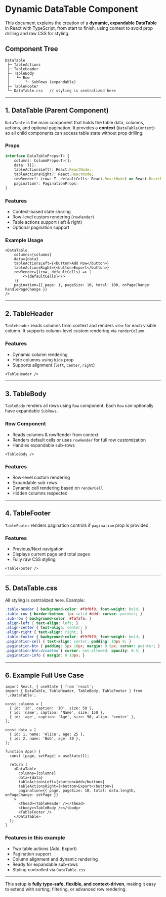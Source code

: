 # Dynamic DataTable Component

This document explains the creation of a **dynamic, expandable DataTable** in React with TypeScript, from start to finish, using context to avoid prop drilling and raw CSS for styling.

## Component Tree

```
DataTable
 ├─ TableActions
 ├─ TableHeader
 ├─ TableBody
 │   └─ Row
 │       └─ SubRows (expandable)
 ├─ TableFooter
 └─ DataTable.css   // styling is centralized here
```

---

## 1. DataTable (Parent Component)

`DataTable` is the main component that holds the table data, columns, actions, and optional pagination. It provides a **context** (`DataTableContext`) so all child components can access table state without prop drilling.

### Props

```ts
interface DataTableProps<T> {
    columns: ColumnProps<T>[];
    data: T[];
    tableActionsLeft?: React.ReactNode;
    tableActionsRight?: React.ReactNode;
    rowRender?: (row: T, defaultCells: React.ReactNode) => React.ReactNode;
    pagination?: PaginationProps;
}
```

### Features

* Context-based state sharing
* Row-level custom rendering (`rowRender`)
* Table actions support (left & right)
* Optional pagination support

### Example Usage

```tsx
<DataTable
    columns={columns}
    data={data}
    tableActionsLeft={<button>Add Row</button>}
    tableActionsRight={<button>Export</button>}
    rowRender={(row, defaultCells) => (
        <>{defaultCells}</>
    )}
    pagination={{ page: 1, pageSize: 10, total: 100, onPageChange: handlePageChange }}
/>
```

---

## 2. TableHeader

`TableHeader` reads columns from context and renders `<th>` for each visible column. It supports column-level custom rendering via `renderColumn`.

### Features

* Dynamic column rendering
* Hide columns using `hide` prop
* Supports alignment (`left`, `center`, `right`)

```tsx
<TableHeader />
```

---

## 3. TableBody

`TableBody` renders all rows using `Row` component. Each `Row` can optionally have expandable `SubRows`.

### Row Component

* Reads columns & rowRender from context
* Renders default cells or uses `rowRender` for full row customization
* Handles expandable sub-rows

```tsx
<TableBody />
```

### Features

* Row-level custom rendering
* Expandable sub-rows
* Dynamic cell rendering based on `renderCell`
* Hidden columns respected

---

## 4. TableFooter

`TableFooter` renders pagination controls if `pagination` prop is provided.

### Features

* Previous/Next navigation
* Displays current page and total pages
* Fully raw CSS styling

```tsx
<TableFooter />
```

---

## 5. DataTable.css

All styling is centralized here. Example:

```css
.table-header { background-color: #f0f0f0; font-weight: bold; }
.table-row { border-bottom: 1px solid #ddd; cursor: pointer; }
.sub-row { background-color: #fafafa; }
.align-left { text-align: left; }
.align-center { text-align: center; }
.align-right { text-align: right; }
.table-footer { background-color: #f9f9f9; font-weight: bold; }
.pagination-cell { text-align: center; padding: 10px 0; }
.pagination-btn { padding: 5px 10px; margin: 0 5px; cursor: pointer; }
.pagination-btn:disabled { cursor: not-allowed; opacity: 0.5; }
.pagination-info { margin: 0 10px; }
```

---

## 6. Example Full Use Case

```tsx
import React, { useState } from 'react';
import { DataTable, TableHeader, TableBody, TableFooter } from './DataTable';

const columns = [
  { id: 'id', caption: 'ID', size: 50 },
  { id: 'name', caption: 'Name', size: 150 },
  { id: 'age', caption: 'Age', size: 50, align: 'center' },
];

const data = [
  { id: 1, name: 'Alice', age: 25 },
  { id: 2, name: 'Bob', age: 30 },
];

function App() {
  const [page, setPage] = useState(1);

  return (
    <DataTable
      columns={columns}
      data={data}
      tableActionsLeft={<button>Add</button>}
      tableActionsRight={<button>Export</button>}
      pagination={{ page, pageSize: 10, total: data.length, onPageChange: setPage }}
    >
      <thead><TableHeader /></thead>
      <tbody><TableBody /></tbody>
      <TableFooter />
    </DataTable>
  );
}
```

### Features in this example

* Two table actions (Add, Export)
* Pagination support
* Column alignment and dynamic rendering
* Ready for expandable sub-rows
* Styling controlled via `DataTable.css`

---

This setup is **fully type-safe, flexible, and context-driven**, making it easy to extend with sorting, filtering, or advanced row rendering.
